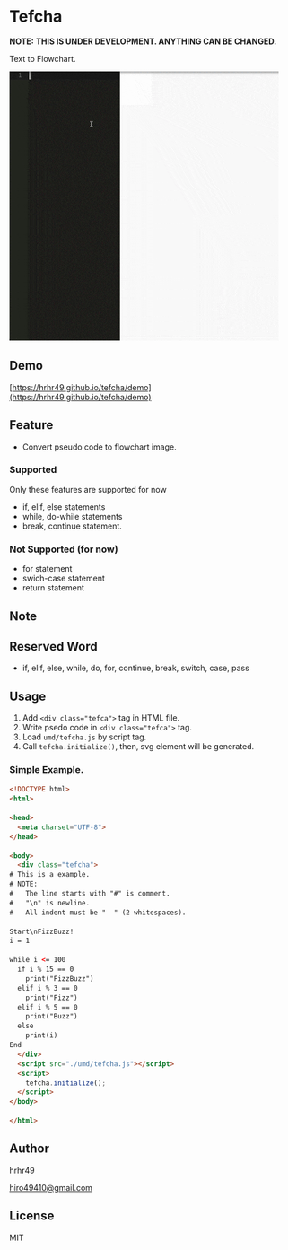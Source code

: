 # Tefcha
**NOTE:** **THIS IS UNDER DEVELOPMENT. ANYTHING CAN BE CHANGED.**

Text to Flowchart.

![./img/sample.gif](./img/sample.gif)

## Demo

[https://hrhr49.github.io/tefcha/demo](https://hrhr49.github.io/tefcha/demo)

## Feature
* Convert pseudo code to flowchart image.

### Supported
Only these features are supported for now
* if, elif, else statements
* while, do-while statements
* break, continue statement.

### Not Supported (for now)
* for statement
* swich-case statement
* return statement

## Note

## Reserved Word
* if, elif, else, while, do, for, continue, break, switch, case, pass

## Usage

1. Add `<div class="tefca">` tag in HTML file.
2. Write psedo code in `<div class="tefca">` tag.
3. Load `umd/tefcha.js` by script tag.
4. Call `tefcha.initialize()`, then, svg element will be generated.

### Simple Example.

```html
<!DOCTYPE html>
<html>

<head>
  <meta charset="UTF-8">
</head>

<body>
  <div class="tefcha">
# This is a example.
# NOTE:
#   The line starts with "#" is comment.
#   "\n" is newline.
#   All indent must be "  " (2 whitespaces).

Start\nFizzBuzz!
i = 1

while i <= 100
  if i % 15 == 0
    print("FizzBuzz")
  elif i % 3 == 0
    print("Fizz")
  elif i % 5 == 0
    print("Buzz")
  else
    print(i)
End
  </div>
  <script src="./umd/tefcha.js"></script>
  <script>
    tefcha.initialize();
  </script>
</body>

</html>
```

## Author

hrhr49

hiro49410@gmail.com

## License
MIT
